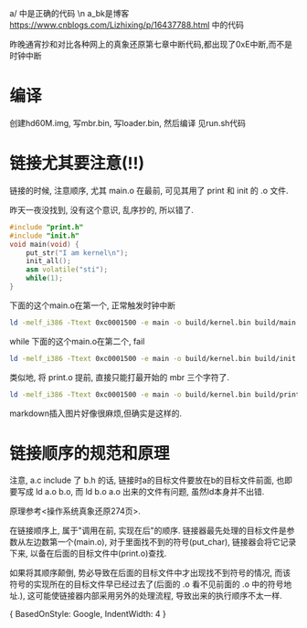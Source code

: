 a/ 中是正确的代码 \n
a_bk是博客 https://www.cnblogs.com/Lizhixing/p/16437788.html 中的代码

昨晚通宵抄和对比各种网上的真象还原第七章中断代码,都出现了0xE中断,而不是时钟中断


# 编译
创建hd60M.img, 写mbr.bin, 写loader.bin, 然后编译
见run.sh代码


# 链接尤其要注意(!!)
链接的时候, 注意顺序, 尤其 main.o 在最前, 可见其用了 print 和 init 的 .o 文件. 

昨天一夜没找到, 没有这个意识, 乱序抄的, 所以错了.

```cpp
#include "print.h"
#include "init.h"
void main(void) {
    put_str("I am kernel\n");
    init_all();
    asm volatile("sti");
    while(1);
}
```

下面的这个main.o在第一个, 正常触发时钟中断
```bash
ld -melf_i386 -Ttext 0xc0001500 -e main -o build/kernel.bin build/main.o build/init.o build/interrupt.o build/kernel.o build/print.o
```

while 下面的这个main.o在第二个, fail
```bash
ld -melf_i386 -Ttext 0xc0001500 -e main -o build/kernel.bin build/init.o build/main.o build/interrupt.o build/kernel.o build/print.o
```

类似地, 将 print.o 提前, 直接只能打最开始的 mbr 三个字符了.
```bash
ld -melf_i386 -Ttext 0xc0001500 -e main -o build/kernel.bin build/print.o build/main.o build/init.o build/interrupt.o build/kernel.o
```

markdown插入图片好像很麻烦,但确实是这样的.

# 链接顺序的规范和原理
注意, a.c include 了 b.h 的话, 链接时a的目标文件要放在b的目标文件前面, 也即要写成 ld a.o b.o, 而 ld b.o a.o 出来的文件有问题, 虽然ld本身并不出错. 

原理参考<操作系统真象还原274页>. 

在链接顺序上, 属于"调用在前, 实现在后"的顺序. 链接器最先处理的目标文件是参数从左边数第一个(main.o), 对于里面找不到的符号(put_char), 链接器会将它记录下来, 以备在后面的目标文件中(print.o)查找. 

如果将其顺序颠倒, 势必导致在后面的目标文件中才出现找不到符号的情况, 而该符号的实现所在的目标文件早已经过去了(后面的 .o 看不见前面的 .o 中的符号地址.), 这可能使链接器内部采用另外的处理流程, 导致出来的执行顺序不太一样. 

{ BasedOnStyle: Google, IndentWidth: 4 }
